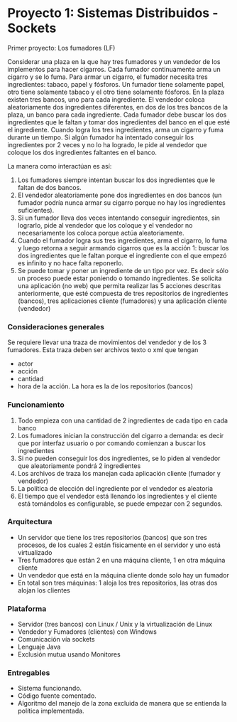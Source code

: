 # Proyecto 1: Sistemas Distribuidos - Sockets

Primer proyecto: Los fumadores (LF)

Considerar una plaza en la que hay tres fumadores y un vendedor de los implementos para hacer cigarros.
Cada fumador continuamente arma un cigarro y se lo fuma. Para armar un cigarro, el fumador necesita tres
ingredientes: tabaco, papel y fósforos. Un fumador tiene solamente papel, otro tiene solamente tabaco y el
otro tiene solamente fósforos.
En la plaza existen tres bancos, uno para cada ingrediente. El vendedor coloca aleatoriamente dos
ingredientes diferentes, en dos de los tres bancos de la plaza, un banco para cada ingrediente. Cada
fumador debe buscar los dos ingredientes que le faltan y tomar dos ingredientes del banco en el que esté el
ingrediente. Cuando logra los tres ingredientes, arma un cigarro y fuma durante un tiempo.
Si algún fumador ha intentado conseguir los ingredientes por 2 veces y no lo ha logrado, le pide al vendedor
que coloque los dos ingredientes faltantes en el banco.

La manera como interactúan es así:
1. Los fumadores siempre intentan buscar los dos ingredientes que le faltan de dos bancos.
2. El vendedor aleatoriamente pone dos ingredientes en dos bancos (un fumador podría nunca armar su
cigarro porque no hay los ingredientes suficientes).
3. Si un fumador lleva dos veces intentando conseguir ingredientes, sin lograrlo, pide al vendedor que los
coloque y el vendedor no necesariamente los coloca porque actúa aleatoriamente.
4. Cuando el fumador logra sus tres ingredientes, arma el cigarro, lo fuma y luego retorna a seguir armando
cigarros que es la acción 1: buscar los dos ingredientes que le faltan porque el ingrediente con el que
empezó es infinito y no hace falta reponerlo.
5. Se puede tomar y poner un ingrediente de un tipo por vez. Es decir sólo un proceso puede estar poniendo
o tomando ingredientes.
Se solicita una aplicación (no web) que permita realizar las 5 acciones descritas anteriormente, que esté
compuesta de tres repositorios de ingredientes (bancos), tres aplicaciones cliente (fumadores) y una
aplicación cliente (vendedor)

### Consideraciones generales
Se requiere llevar una traza de movimientos del vendedor y de los 3 fumadores.
Esta traza deben ser archivos texto o xml que tengan
* actor
* acción
* cantidad
* hora de la acción. La hora es la de los repositorios (bancos)

### Funcionamiento
1. Todo empieza con una cantidad de 2 ingredientes de cada tipo en cada banco
2. Los fumadores inician la construcción del cigarro a demanda: es decir que por interfaz usuario o por
comando comienzan a buscar los ingredientes
3. Si no pueden conseguir los dos ingredientes, se lo piden al vendedor que aleatoriamente pondrá 2
ingredientes
4. Los archivos de traza los manejan cada aplicación cliente (fumador y vendedor)
5. La política de elección del ingrediente por el vendedor es aleatoria
6. El tiempo que el vendedor está llenando los ingredientes y el cliente está tomándolos es
configurable, se puede empezar con 2 segundos.

### Arquitectura
* Un servidor que tiene los tres repositorios (bancos) que son tres procesos, de los cuales 2 están
físicamente en el servidor y uno está virtualizado
* Tres fumadores que están 2 en una máquina cliente, 1 en otra máquina cliente
* Un vendedor que está en la máquina cliente donde solo hay un fumador
* En total son tres máquinas: 1 aloja los tres repositorios, las otras dos alojan los clientes

### Plataforma
* Servidor (tres bancos) con Linux / Unix y la virtualización de Linux
* Vendedor y Fumadores (clientes) con Windows
* Comunicación vía sockets
* Lenguaje Java
* Exclusión mutua usando Monitores

### Entregables
* Sistema funcionando.
* Código fuente comentado.
* Algoritmo del manejo de la zona excluida de manera que se entienda la política implementada.

